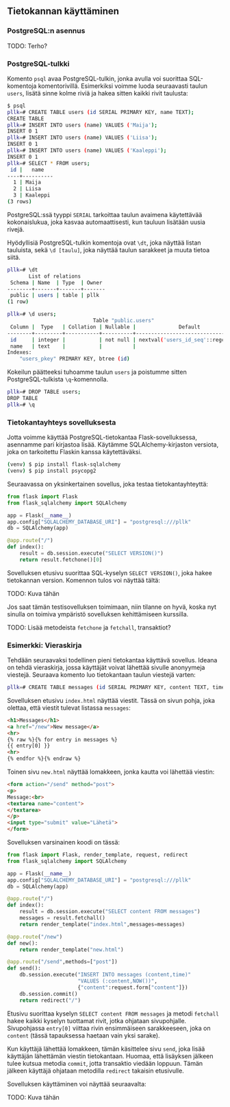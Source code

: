 ## Tietokannan käyttäminen

### PostgreSQL:n asennus

TODO: Terho?

### PostgreSQL-tulkki

Komento `psql` avaa PostgreSQL-tulkin, jonka avulla voi suorittaa SQL-komentoja komentorivillä. Esimerkiksi voimme luoda seuraavasti taulun `users`, lisätä sinne kolme riviä ja hakea sitten kaikki rivit taulusta:

```bash
$ psql
pllk=# CREATE TABLE users (id SERIAL PRIMARY KEY, name TEXT);
CREATE TABLE
pllk=# INSERT INTO users (name) VALUES ('Maija');
INSERT 0 1
pllk=# INSERT INTO users (name) VALUES ('Liisa');
INSERT 0 1
pllk=# INSERT INTO users (name) VALUES ('Kaaleppi');
INSERT 0 1
pllk=# SELECT * FROM users;
 id |   name   
----+----------
  1 | Maija
  2 | Liisa
  3 | Kaaleppi
(3 rows)
```

PostgreSQL:ssä tyyppi `SERIAL` tarkoittaa taulun avaimena käytettävää kokonaislukua, joka kasvaa automaattisesti, kun tauluun lisätään uusia rivejä.

Hyödyllisiä PostgreSQL-tulkin komentoja ovat `\dt`, joka näyttää listan tauluista, sekä `\d [taulu]`, joka näyttää taulun sarakkeet ja muuta tietoa siitä.

```bash
pllk=# \dt
       List of relations
 Schema | Name  | Type  | Owner 
--------+-------+-------+-------
 public | users | table | pllk
(1 row)

pllk=# \d users;
                            Table "public.users"
 Column |  Type   | Collation | Nullable |              Default              
--------+---------+-----------+----------+-----------------------------------
 id     | integer |           | not null | nextval('users_id_seq'::regclass)
 name   | text    |           |          | 
Indexes:
    "users_pkey" PRIMARY KEY, btree (id)
```

Kokeilun päätteeksi tuhoamme taulun `users` ja poistumme sitten PostgreSQL-tulkista `\q`-komennolla.

```bash
pllk=# DROP TABLE users;
DROP TABLE
pllk=# \q
```

### Tietokantayhteys sovelluksesta

Jotta voimme käyttää PostgreSQL-tietokantaa Flask-sovelluksessa, asennamme pari kirjastoa lisää. Käytämme SQLAlchemy-kirjaston versiota, joka on tarkoitettu Flaskin kanssa käytettäväksi.

```bash
(venv) $ pip install flask-sqlalchemy
(venv) $ pip install psycopg2
```

Seuraavassa on yksinkertainen sovellus, joka testaa tietokantayhteyttä:

```python
from flask import Flask
from flask_sqlalchemy import SQLAlchemy

app = Flask(__name__)
app.config["SQLALCHEMY_DATABASE_URI"] = "postgresql:///pllk"
db = SQLAlchemy(app)

@app.route("/")
def index():
    result = db.session.execute("SELECT VERSION()")
    return result.fetchone()[0]
```

Sovelluksen etusivu suorittaa SQL-kyselyn `SELECT VERSION()`, joka hakee tietokannan version. Komennon tulos voi näyttää tältä:

TODO: Kuva tähän

Jos saat tämän testisovelluksen toimimaan, niin tilanne on hyvä, koska nyt sinulla on toimiva ympäristö sovelluksen kehittämiseen kurssilla.

TODO: Lisää metodeista `fetchone` ja `fetchall`, transaktiot?

### Esimerkki: Vieraskirja

Tehdään seuraavaksi todellinen pieni tietokantaa käyttävä sovellus. Ideana on tehdä vieraskirja, jossa käyttäjät voivat lähettää sivulle anonyymeja viestejä. Seuraava komento luo tietokantaan taulun viestejä varten:

```bash
pllk=# CREATE TABLE messages (id SERIAL PRIMARY KEY, content TEXT, time TIMESTAMP);
```

Sovelluksen etusivu `index.html` näyttää viestit. Tässä on sivun pohja, joka olettaa, että viestit tulevat listassa `messages`:

```html
<h1>Messages</h1>
<a href="/new">New message</a>
<hr>
{% raw %}{% for entry in messages %}
{{ entry[0] }}
<hr>
{% endfor %}{% endraw %}
```

Toinen sivu `new.html` näyttää lomakkeen, jonka kautta voi lähettää viestin:

```html
<form action="/send" method="post">
<p>
Message:<br>
<textarea name="content">
</textarea>
</p>
<input type="submit" value="Lähetä">
</form>
```

Sovelluksen varsinainen koodi on tässä:

```python
from flask import Flask, render_template, request, redirect
from flask_sqlalchemy import SQLAlchemy

app = Flask(__name__)
app.config["SQLALCHEMY_DATABASE_URI"] = "postgresql:///pllk"
db = SQLAlchemy(app)

@app.route("/")
def index():
    result = db.session.execute("SELECT content FROM messages")
    messages = result.fetchall()
    return render_template("index.html",messages=messages)

@app.route("/new")
def new():
    return render_template("new.html")

@app.route("/send",methods=["post"])
def send():
    db.session.execute("INSERT INTO messages (content,time)"
                       "VALUES (:content,NOW())",
                       {"content":request.form["content"]})
    db.session.commit()
    return redirect("/")
```

Etusivu suorittaa kyselyn `SELECT content FROM messages` ja metodi `fetchall` hakee kaikki kyselyn tuottamat rivit, jotka ohjataan sivupohjalle. Sivupohjassa `entry[0]` viittaa rivin ensimmäiseen sarakkeeseen, joka on `content` (tässä tapauksessa haetaan vain yksi sarake).

Kun käyttäjä lähettää lomakkeen, tämän käsittelee sivu `send`, joka lisää käyttäjän lähettämän viestin tietokantaan. Huomaa, että lisäyksen jälkeen tulee kutsua metodia `commit`, jotta transaktio viedään loppuun. Tämän jälkeen käyttäjä ohjataan metodilla `redirect` takaisin etusivulle.

Sovelluksen käyttäminen voi näyttää seuraavalta:

TODO: Kuva tähän